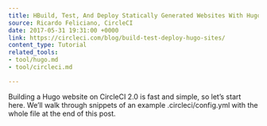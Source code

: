```yaml
---
title: HBuild, Test, And Deploy Statically Generated Websites With Hugo
source: Ricardo Feliciano, CircleCI
date: 2017-05-31 19:31:00 +0000
link: https://circleci.com/blog/build-test-deploy-hugo-sites/
content_type: Tutorial
related_tools:
- tool/hugo.md
- tool/circleci.md

---
```

Building a Hugo website on CircleCI 2.0 is fast and simple, so let’s start here. We’ll walk through snippets of an example .circleci/config.yml with the whole file at the end of this post.





